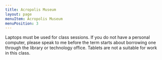 ```yaml
---
title: Acropolis Museum
layout: page
menuItem: Acropolis Museum
menuPosition: 3
---
```


Laptops must be used for class sessions. If you do not have a personal computer, please speak to me before the term starts about borrowing one through the library or technology office. Tablets are not a suitable for work in this class.  
